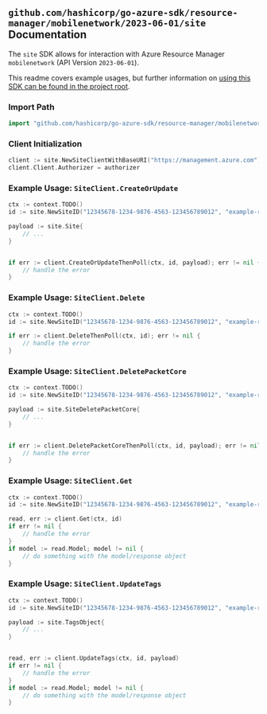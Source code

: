 
## `github.com/hashicorp/go-azure-sdk/resource-manager/mobilenetwork/2023-06-01/site` Documentation

The `site` SDK allows for interaction with Azure Resource Manager `mobilenetwork` (API Version `2023-06-01`).

This readme covers example usages, but further information on [using this SDK can be found in the project root](https://github.com/hashicorp/go-azure-sdk/tree/main/docs).

### Import Path

```go
import "github.com/hashicorp/go-azure-sdk/resource-manager/mobilenetwork/2023-06-01/site"
```


### Client Initialization

```go
client := site.NewSiteClientWithBaseURI("https://management.azure.com")
client.Client.Authorizer = authorizer
```


### Example Usage: `SiteClient.CreateOrUpdate`

```go
ctx := context.TODO()
id := site.NewSiteID("12345678-1234-9876-4563-123456789012", "example-resource-group", "mobileNetworkName", "siteName")

payload := site.Site{
	// ...
}


if err := client.CreateOrUpdateThenPoll(ctx, id, payload); err != nil {
	// handle the error
}
```


### Example Usage: `SiteClient.Delete`

```go
ctx := context.TODO()
id := site.NewSiteID("12345678-1234-9876-4563-123456789012", "example-resource-group", "mobileNetworkName", "siteName")

if err := client.DeleteThenPoll(ctx, id); err != nil {
	// handle the error
}
```


### Example Usage: `SiteClient.DeletePacketCore`

```go
ctx := context.TODO()
id := site.NewSiteID("12345678-1234-9876-4563-123456789012", "example-resource-group", "mobileNetworkName", "siteName")

payload := site.SiteDeletePacketCore{
	// ...
}


if err := client.DeletePacketCoreThenPoll(ctx, id, payload); err != nil {
	// handle the error
}
```


### Example Usage: `SiteClient.Get`

```go
ctx := context.TODO()
id := site.NewSiteID("12345678-1234-9876-4563-123456789012", "example-resource-group", "mobileNetworkName", "siteName")

read, err := client.Get(ctx, id)
if err != nil {
	// handle the error
}
if model := read.Model; model != nil {
	// do something with the model/response object
}
```


### Example Usage: `SiteClient.UpdateTags`

```go
ctx := context.TODO()
id := site.NewSiteID("12345678-1234-9876-4563-123456789012", "example-resource-group", "mobileNetworkName", "siteName")

payload := site.TagsObject{
	// ...
}


read, err := client.UpdateTags(ctx, id, payload)
if err != nil {
	// handle the error
}
if model := read.Model; model != nil {
	// do something with the model/response object
}
```
